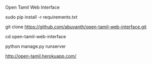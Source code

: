 Open Tamil Web Interface

sudo pip install -r requirements.txt

git clone https://github.com/abuvanth/open-tamil-web-interface.git

cd open-tamil-web-interface

python manage.py runserver


http://open-tamil.herokuapp.com/
